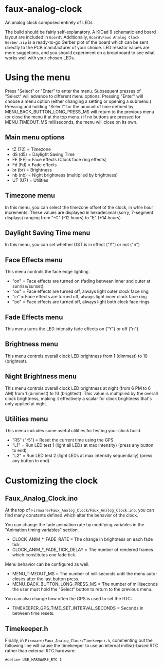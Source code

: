 # faux-analog-clock
An analog clock composed entirely of LEDs

The build should be fairly self-explanatory. A KiCad 6 schematic and board layout are included in `Board\`
Additionally, `Board\Faux Analog Clock Gerber.zip` is a ready-to-go Gerber plot of the board which can be sent directly to the PCB manufacturer of your choice.
LED resistor values are mere suggetions, and you should experiment on a breadboard to see what works well with your chosen LEDs.


# Using the menu

Press "Select" or "Enter" to enter the menu.
Subsequent presses of "Select" will advance to different menu options.
Pressing "Enter" will choose a menu option (either changing a setting or opening a submenu.)
Pressing and holding "Select" for the amount of time defined by MENU_BACK_BUTTON_LONG_PRESS_MS will return to the previous menu (or close the menu if at the top menu.)
If no buttons are pressed for MENU_TIMEOUT_MS milliseconds, the menu will close on its own.


## Main menu options
- tZ (72) = Timezone
- dS (d5) = Daylight Saving Time
- FE (FE) = Face effects (Clock face ring effects)
- Fd (Fd) = Fade effects
- br (br) = Brightness
- nb (nb) = Night brightness (multiplied by brightness)
- UT (U7) = Utilities


## Timezone menu

In this menu, you can select the timezone offset of the clock, in whle hour increments.
These values are displayed in hexadecimal (sorry, 7-segment displays) ranging from "-C" (-12 hours) to "E" (+14 hours)


## Daylight Saving Time menu

In this menu, you can set whether DST is in effect ("Y") or not ("n")


## Face Effects menu

This menu controls the face edge lighting.
- "on" = Face effects are turned on (fading between inner and outer at sunrise/sunset)
- "ou" = Face effects are turned off, always light outer clock face ring
- "in" = Face effects are turned off, always light inner clock face ring
- "bo" = Face effects are turned off, always light both clock face rings


## Fade Effects menu

This menu turns the LED intensity fade effects on ("Y") or off ("n")


## Brightness menu

This menu controls overall clock LED brightness from 1 (dimmest) to 10 (brightest).


## Night Brightness menu

This menu controls overall clock LED brightness at night (from 6 PM to 6 AM) from 1 (dimmest) to 10 (brightest).
This value is multiplied by the overall clock brightness, making it effectively a scalar for clock brightness that's only applied at night.


## Utilities menu

This menu includes some useful utilities for testing your clock build.
- "RS" ("r5") = Reset the current time using the GPS
- "L1"        = Run LED test 1 (light all LEDs at max intensity) (press any button to end)
- "L2"        = Run LED test 2 (light LEDs at max intensity sequentially) (press any button to end)



# Customizing the clock

## Faux_Analog_Clock.ino

At the top of `Firmware/Faux_Analog_Clock/Faux_Analog_Clock.ino`, you can find many constants defined which alter the behavior of the clock.

You can change the fade animation rate by modifying variables in the "Animation timing variables" section.
- CLOCK_ANIM_*_FADE_RATE       = The change in brightness on each fade tick.
- CLOCK_ANIM_*_FADE_TICK_DELAY = The number of rendered frames which constitutes one fade tick.

Menu behavior can be configured as well:
- MENU_TIMEOUT_MS                = The number of milliseconds until the menu auto-closes after the last button press.
- MENU_BACK_BUTTON_LONG_PRESS_MS = The number of milliseconds the user must hold the "Select" button to return to the previous menu.

You can also change how often the GPS is used to set the RTC:
- TIMEKEEPER_GPS_TIME_SET_INTERVAL_SECONDS = Seconds in between time resets.

## Timekeeper.h

Finally, in `Firmware/Faux_Analog_Clock/Timekeeper.h`, commenting out the following line will cause the timekeeper to use an internal millis()-based RTC rather than external RTC hardware:
```
#define USE_HARDWARE_RTC 1
```
